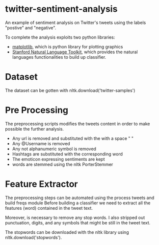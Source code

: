 # twitter-sentiment-analysis
An example of sentiment analysis on Twitter's tweets using the labels "postive" and "negative".

To complete the analysis exploits two python libraries:

- [matplotlib](http://www.matplotlib.org/), which is python library for plotting graphics
- [Stanford Natural Language Toolkit](http://www.nltk.org/), which provides the natural languages functionalities to build up classifier.

# Dataset
The dataset can be gotten with nltk.download('twitter-samples')

# Pre Processing

The preprocessing scripts modifies the tweets content in order to make possible the further analysis. 

- Any url is removed and substituted with the with a space " "
- Any @Username is removed
- Any not alphanumeric symbol is removed 
- Hashtags are substituted with the corresponding word
- The emoticon expressing sentiments are kept
- words are stemmed using the nltk PorterStemmer

# Feature Extractor
The preprocessing steps can be automated using the process tweets and build freqs module
Before building a classifier we need to extract all the features (word) contained in the tweet text.

Moreover, is necessary to remove any stop words. 
I also stripped out punctuation, digits, and any symbols that might be still in the tweet text.

The stopwords can be downloaded with the nltk library using nltk.download('stopwords').
